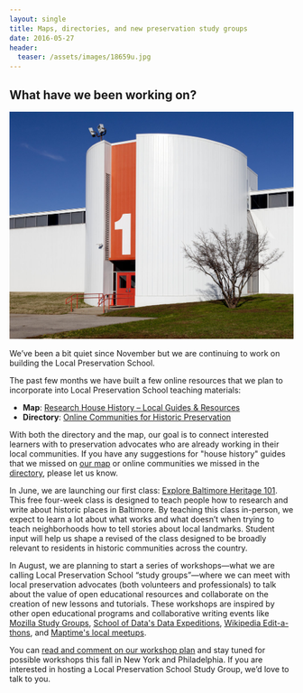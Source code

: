 ```yaml
---
layout: single
title: Maps, directories, and new preservation study groups
date: 2016-05-27
header:
  teaser: /assets/images/18659u.jpg
---
```

## What have we been working on?

![Columbus Signature Academy, Fodrea Campus. Columbus, Indiana. Photograph by Carol Highsmith, Library of Congress.](/assets/images/18659u.jpg)

We’ve been a bit quiet since November but we are continuing to work on building the Local Preservation School.

The past few months we have built a few online resources that we plan to incorporate into Local Preservation School teaching materials:

- **Map**: [Research House History – Local Guides & Resources](https://alexsnowschool.cartodb.com/viz/10a62bdc-234f-11e6-8ca1-0e3ff518bd15/public_map)
- **Directory**: [Online Communities for Historic Preservation](https://docs.google.com/spreadsheets/d/1NBImLcBi2DGlNsJJWDz1nhGh85BTgeQjczLYLscxOfs/edit?usp=sharing)

With both the directory and the map, our goal is to connect interested learners with to preservation advocates who are already working in their local communities. If you have any suggestions for "house history" guides that we missed on [our map](http://alexsnowschool.cartodb.com/viz/10a62bdc-234f-11e6-8ca1-0e3ff518bd15/public_map) or online communities we missed in the [directory](http://docs.google.com/spreadsheets/d/1NBImLcBi2DGlNsJJWDz1nhGh85BTgeQjczLYLscxOfs/edit?usp=sharing), please let us know.

In June, we are launching our first class: [Explore Baltimore Heritage 101](https://baltimoreheritage.org/education/sign-explore-baltimore-heritage-101-free-four-week-class-local-preservation-school/). This free four-week class is designed to teach people how to research and write about historic places in Baltimore. By teaching this class in-person, we expect to learn a lot about what works and what doesn’t when trying to teach neighborhoods how to tell stories about local landmarks. Student input will help us shape a revised of the class designed to be broadly relevant to residents in historic communities across the country.

In August, we are planning to start a series of workshops—what we are calling Local Preservation School “study groups”—where we can meet with local preservation advocates (both volunteers and professionals) to talk about the value of open educational resources and collaborate on the creation of new lessons and tutorials. These workshops are inspired by other open educational programs and collaborative writing events like [Mozilla Study Groups](https://mozillascience.github.io/studyGroupHandbook/), [School of Data's Data Expeditions](http://schoolofdata.org/data-expeditions/), [Wikipedia Edit-a-thons](https://en.wikipedia.org/wiki/Wikipedia:How_to_run_an_edit-a-thon), and [Maptime's local meetups](http://maptime.io/about/).

You can [read and comment on our workshop plan](https://docs.google.com/document/d/1HZFJS8P553LBmVAS19z-KHh5hx-Et3M24Zfgx5vOa54/edit?usp=sharing) and stay tuned for possible workshops this fall in New York and Philadelphia. If you are interested in hosting a Local Preservation School Study Group, we’d love to talk to you.
